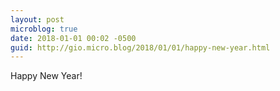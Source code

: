 ```yaml
---
layout: post
microblog: true
date: 2018-01-01 00:02 -0500
guid: http://gio.micro.blog/2018/01/01/happy-new-year.html
---
```

Happy New Year!
